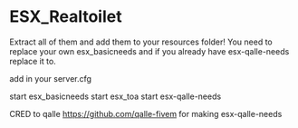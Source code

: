 # ESX_Realtoilet

Extract all of them and add them to your resources folder!
You need to replace your own esx_basicneeds and if you already have esx-qalle-needs replace it to.

add in your server.cfg

start esx_basicneeds
start esx_toa
start esx-qalle-needs

CRED to qalle https://github.com/qalle-fivem for making esx-qalle-needs